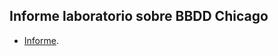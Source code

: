 ## Informe laboratorio sobre BBDD Chicago
* [Informe](https://github.com/adinamarca/notebooks/blob/main/R/EX/bbdd_chicago/informelabchicago.pdf).

